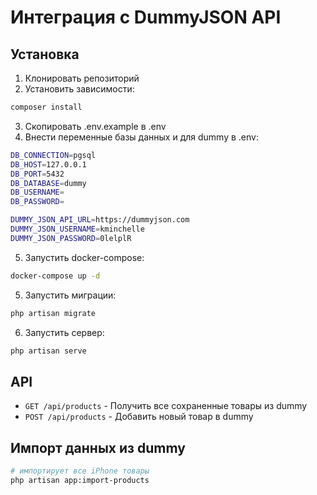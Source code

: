 # Интеграция с DummyJSON API

## Установка

1. Клонировать репозиторий
2. Установить зависимости:
```bash
composer install
```
3. Скопировать .env.example в .env
4. Внести переменные базы данных и для dummy в .env:
```bash
DB_CONNECTION=pgsql
DB_HOST=127.0.0.1
DB_PORT=5432
DB_DATABASE=dummy
DB_USERNAME=
DB_PASSWORD=

DUMMY_JSON_API_URL=https://dummyjson.com
DUMMY_JSON_USERNAME=kminchelle
DUMMY_JSON_PASSWORD=0lelplR
```
5. Запустить docker-compose:
```bash
docker-compose up -d
```
5. Запустить миграции:
```bash
php artisan migrate
```
6. Запустить сервер:
```bash
php artisan serve
```

## API

- `GET /api/products` - Получить все сохраненные товары из dummy
- `POST /api/products` - Добавить новый товар в dummy

## Импорт данных из dummy

```bash
# импортирует все iPhone товары
php artisan app:import-products
```
